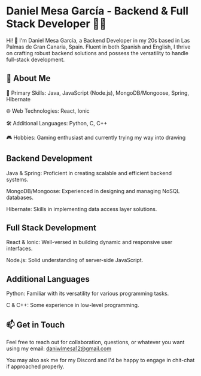# Daniel Mesa García - Backend & Full Stack Developer 👨‍💻
Hi! 👋 I'm Daniel Mesa García, a Backend Developer in my 20s based in Las Palmas de Gran Canaria, Spain. Fluent in both Spanish and English, I thrive on crafting robust backend solutions and possess the versatility to handle full-stack development.

## 🚀 About Me
🔧 Primary Skills: Java, JavaScript (Node.js), MongoDB/Mongoose, Spring, Hibernate

🌐 Web Technologies: React, Ionic

🛠️ Additional Languages: Python, C, C++

🎮 Hobbies: Gaming enthusiast and currently trying my way into drawing

## Backend Development
Java & Spring: Proficient in creating scalable and efficient backend systems.

MongoDB/Mongoose: Experienced in designing and managing NoSQL databases.

Hibernate: Skills in implementing data access layer solutions.

## Full Stack Development
React & Ionic: Well-versed in building dynamic and responsive user interfaces.

Node.js: Solid understanding of server-side JavaScript.

## Additional Languages
Python: Familiar with its versatility for various programming tasks.

C & C++: Some experience in low-level programming.

## 📫 Get in Touch
Feel free to reach out for collaboration, questions, or whatever you want using my email: daniwlmesa12@gmail.com

You may also ask me for my Discord and I'd be happy to engage in chit-chat if approached properly.
